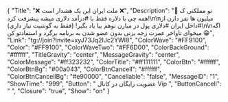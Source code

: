 {
"Title": "❌ ملت ایران این یک هشدار است ❌",
"Description": "💢 تو مملکتی ک همه چی با دلاره فقط با #درآمد دلاری میشه پیشرفت کرد!\n\nمیلیون ها نفر دارن از #داخل ایران #دلاری پول در میارن توهم بیا یاد بگیر! (فقط به گوشیت نیاز داری)\n\nاگه میخوای تاواخر عمرت زجه بزنی بدون عضو شدن به برنامه برگرد و استفادتو کن 😁",
"Link": "tg://join?invite=xyJ73Jq2IJc2YWI8",
"ColorWave": "#FF9100",
"Color": "#FF9100",
"ColorWaveTwo": "#FF6D00",
"ColorBackGround": "#ffffff",
"TitleGravity": "center",
"MessageGravity": "center",
"ColorMessage": "#ff323232",
"ColorTitle": "#ff111111",
"ColorBtn": "#ffffff",
"ColorBtnBg": "#00a043",
"ColorBtnCancell": "#ffffff",
"ColorBtnCancellBg": "#e90000",
"Cancellable": "false",
"MessageID": "1",
"ShowTime": "999",
"Button": "  عضویت رایگان در کانال Vip  ",
"ButtonCancell": "  ",
"Closure": "true",
"Show": "on"
}
